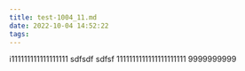 ```yaml
---
title: test-1004_11.md
date: 2022-10-04 14:52:22
tags:
---
```

i111111111111111111
sdfsdf
sdfsf
1111111111111111111111
9999999999
